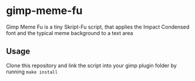 # gimp-meme-fu

Gimp Meme Fu is a tiny Skript-Fu script, that applies the Impact Condensed font and the typical meme background to a text area

## Usage

Clone this repository and link the script into your gimp plugin folder by running `make install`
